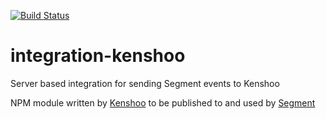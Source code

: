 [![Build Status](https://circleci.com/gh/segment-integrations/integration-kenshoo/tree/master.png?style=svg)](https://circleci.com/gh/segment-integrations/integration-kenshoo/tree/master)

# integration-kenshoo
Server based integration for sending Segment events to Kenshoo

NPM module written by [Kenshoo](https://kenshoo.com/) to be published to and used by [Segment](https://segment.com/)

